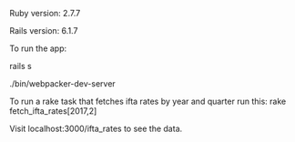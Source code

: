 Ruby version: 2.7.7

Rails version: 6.1.7

To run the app:

rails s

./bin/webpacker-dev-server

To run a rake task that fetches ifta rates by year and quarter run this:
rake fetch_ifta_rates\[2017,2\]

Visit localhost:3000/ifta_rates to see the data.

